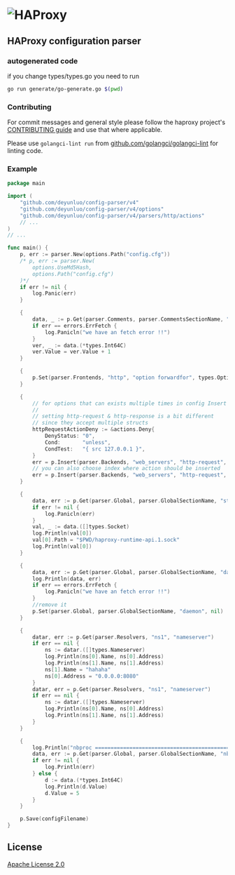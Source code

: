 # ![HAProxy](assets/images/haproxy-weblogo-210x49.png "HAProxy")

## HAProxy configuration parser

### autogenerated code
if you change types/types.go you need to run
```bash
go run generate/go-generate.go $(pwd)
```
### Contributing

For commit messages and general style please follow the haproxy project's [CONTRIBUTING guide](https://github.com/haproxy/haproxy/blob/master/CONTRIBUTING) and use that where applicable.

Please use `golangci-lint run` from [github.com/golangci/golangci-lint](https://github.com/golangci/golangci-lint) for linting code.

### Example

```go
package main

import (
    "github.com/deyunluo/config-parser/v4"
    "github.com/deyunluo/config-parser/v4/options"
    "github.com/deyunluo/config-parser/v4/parsers/http/actions"
    // ...
)
// ...

func main() {
    p, err := parser.New(options.Path("config.cfg"))
    /* p, err := parser.New(
        options.UseMd5Hash,
        options.Path("config.cfg")
    )*/
    if err != nil {
        log.Panic(err)
    }

    {
        data, _ := p.Get(parser.Comments, parser.CommentsSectionName, "# _version", true)
        if err == errors.ErrFetch {
            log.Panicln("we have an fetch error !!")
        }
        ver, _ := data.(*types.Int64C)
        ver.Value = ver.Value + 1
    }

    {
        p.Set(parser.Frontends, "http", "option forwardfor", types.OptionForwardFor{})
    }

    {
        // for options that can exists multiple times in config Insert is preffered
        //
        // setting http-request & http-response is a bit different
        // since they accept multiple structs
        httpRequestActionDeny := &actions.Deny{
            DenyStatus: "0",
            Cond:       "unless",
            CondTest:   "{ src 127.0.0.1 }",
        }
        err = p.Insert(parser.Backends, "web_servers", "http-request", httpRequestActionDeny)
        // you can also choose index where action should be inserted
        err = p.Insert(parser.Backends, "web_servers", "http-request", httpRequestActionDeny, 2)
    }

    {
        data, err := p.Get(parser.Global, parser.GlobalSectionName, "stats socket")
        if err != nil {
            log.Panicln(err)
        }
        val, _ := data.([]types.Socket)
        log.Println(val[0])
        val[0].Path = "$PWD/haproxy-runtime-api.1.sock"
        log.Println(val[0])
    }

    {
        data, err := p.Get(parser.Global, parser.GlobalSectionName, "daemon")
        log.Println(data, err)
        if err == errors.ErrFetch {
            log.Panicln("we have an fetch error !!")
        }
        //remove it
        p.Set(parser.Global, parser.GlobalSectionName, "daemon", nil)
    }

    {
        datar, err := p.Get(parser.Resolvers, "ns1", "nameserver")
        if err == nil {
            ns := datar.([]types.Nameserver)
            log.Println(ns[0].Name, ns[0].Address)
            log.Println(ns[1].Name, ns[1].Address)
            ns[1].Name = "hahaha"
            ns[0].Address = "0.0.0.0:8080"
        }
        datar, err = p.Get(parser.Resolvers, "ns1", "nameserver")
        if err == nil {
            ns := datar.([]types.Nameserver)
            log.Println(ns[0].Name, ns[0].Address)
            log.Println(ns[1].Name, ns[1].Address)
        }
    }

    {
        log.Println("nbproc ==================================================")
        data, err := p.Get(parser.Global, parser.GlobalSectionName, "nbproc")
        if err != nil {
            log.Println(err)
        } else {
            d := data.(*types.Int64C)
            log.Println(d.Value)
            d.Value = 5
        }
    }

    p.Save(configFilename)
}

```

## License

[Apache License 2.0](LICENSE)
